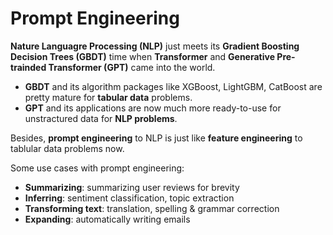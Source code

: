 # Prompt Engineering

**Nature Languagre Processing (NLP)** just meets its **Gradient Boosting Decision Trees (GBDT)** time when **Transformer** and **Generative Pre-trainded Transformer (GPT)** came into the world.

- **GBDT** and its algorithm packages like XGBoost, LightGBM, CatBoost are pretty mature for **tabular data** problems.
- **GPT** and its applications are now much more ready-to-use for unstractured data for **NLP problems**.

Besides, **prompt engineering** to NLP is just like **feature engineering** to tablular data problems now. 

Some use cases with prompt engineering:

- **Summarizing**: summarizing user reviews for brevity
- **Inferring**: sentiment classification, topic extraction
- **Transforming text**: translation, spelling & grammar correction
- **Expanding**: automatically writing emails


